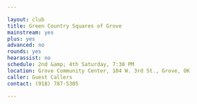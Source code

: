 ```yaml
---

layout: club
title: Green Country Squares of Grove
mainstream: yes
plus: yes
advanced: no
rounds: yes
hearassist: no
schedule: 2nd &amp; 4th Saturday, 7:30 PM
location: Grove Community Center, 104 W. 3rd St., Grove, OK
caller: Guest Callers
contact: (918) 787-5305

---
```


